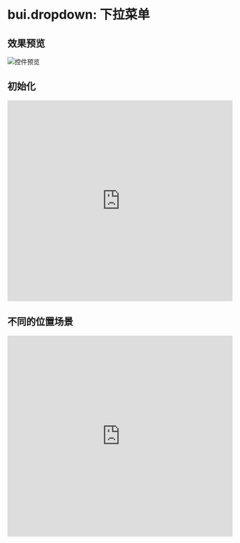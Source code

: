 # bui.dropdown: 下拉菜单

## 效果预览
![控件预览](http://www.easybui.com/static/images/controls/bui-dropdown_low.gif)

## 初始化

<iframe width="100%" height="450" src="https://code.hcharts.cn/easybui/hVhL1g/share/result,js,html,css" allowfullscreen="allowfullscreen" frameborder="0"></iframe>

## 不同的位置场景

<iframe width="100%" height="450" src="https://code.hcharts.cn/easybui/hVhL1g/1/share/result,js,html,css" allowfullscreen="allowfullscreen" frameborder="0"></iframe>